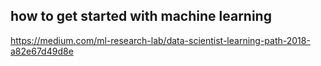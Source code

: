 ## how to get started with machine learning

https://medium.com/ml-research-lab/data-scientist-learning-path-2018-a82e67d49d8e
